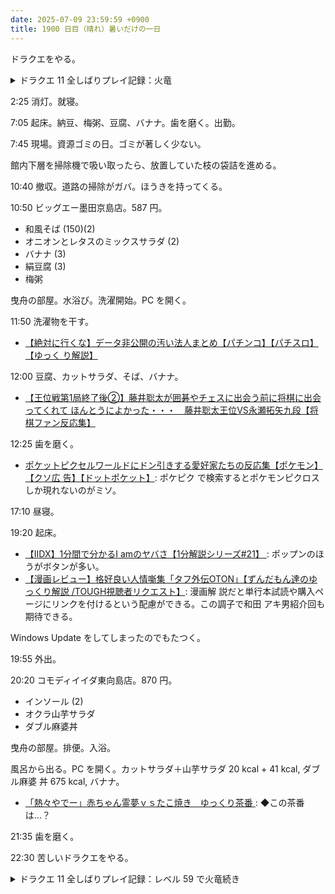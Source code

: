 ```yaml
---
date: 2025-07-09 23:59:59 +0900
title: 1900 日目（晴れ）暑いだけの一日
---
```


ドラクエをやる。

<details><summary>ドラクエ 11 全しばりプレイ記録：火竜</summary>
<p>シルビアの武器を女神のムチ＋３に替える。スキルも振り直す。</p>

<p>サマディーのおつかいを一件こなす。</p>

<p>天空の古戦場のオバケを見落としていたようで、会いに行く。</p>

<p>ドムドーラ。あくまのきし戦はあしばらいが効くのをわりとすぐに発見したので二戦目で勝利。</p>

<p>サマディーといえば本を探すおつかいがあったのを忘れていた。取りに戻る。
ドラクエ 9 の冒険の書が完成。買い物ができるのはいつだか知らない。</p>

<p>ホムラの里。火竜の話を進める。洞窟ではロウとセーニャのマヒャドがよく効く。
完全に忘れていたが、里中で火竜戦だった。洞窟で経験値稼ぎして MP がほとんど空。よく倒せた。</p>

<p>サマルトリアのようすを見る。</p>

<p>ロウの武器を賢者の杖に交換。作りたい武器は他にもある。</p>
</details>

2:25 消灯。就寝。

7:05 起床。納豆、梅粥、豆腐、バナナ。歯を磨く。出勤。

7:45 現場。資源ゴミの日。ゴミが著しく少ない。

館内下層を掃除機で吸い取ったら、放置していた枝の袋詰を進める。

10:40 撤収。道路の掃除がガバ。ほうきを持ってくる。

10:50 ビッグエー墨田京島店。587 円。

* 和風そば (150)(2)
* オニオンとレタスのミックスサラダ (2)
* バナナ (3)
* 絹豆腐 (3)
* 梅粥

曳舟の部屋。水浴び。洗濯開始。PC を開く。

11:50 洗濯物を干す。

* [【絶対に行くな】データ非公開の汚い法人まとめ【パチンコ】【パチスロ】【ゆっく
  り解説】](https://www.youtube.com/watch?v=VHWQtnuRNEE)

12:00 豆腐、カットサラダ、そば、バナナ。

* [【王位戦第1局終了後②】藤井聡太が囲碁やチェスに出会う前に将棋に出会ってくれて
  ほんとうによかった・・・　藤井聡太王位VS永瀬拓矢九段【将棋ファン反応集】
  ](https://www.youtube.com/watch?v=lelht21ntAk)

12:25 歯を磨く。

* [ポケットピクセルワールドにドン引きする愛好家たちの反応集【ポケモン】【クソ広
  告】【ドットポケット】](https://www.youtube.com/watch?v=fYDc8RMGV8A): ポケピク
  で検索するとポケモンピクロスしか現れないのがミソ。

17:10 昼寝。

19:20 起床。

* [【IIDX】1分間で分かるI amのヤバさ【1分解説シリーズ#21】
  ](https://www.youtube.com/watch?v=DiGAAMINOHw): ポップンのほうがボタンが多い。
* [【漫画レビュー】格好良い人情噺集「タフ外伝OTON」【ずんだもん達のゆっくり解説
  /TOUGH視聴者リクエスト】](https://www.youtube.com/watch?v=dGgIhji6mdo): 漫画解
  説だと単行本試読や購入ページにリンクを付けるという配慮ができる。この調子で和田
  アキ男紹介回も期待できる。

Windows Update をしてしまったのでもたつく。

19:55 外出。

20:20 コモディイイダ東向島店。870 円。

* インソール (2)
* オクラ山芋サラダ
* ダブル麻婆丼

曳舟の部屋。排便。入浴。

風呂から出る。PC を開く。カットサラダ＋山芋サラダ 20 kcal + 41 kcal, ダブル麻婆
丼 675 kcal, バナナ。

* [「熱々やでー」赤ちゃん霊夢ｖｓたこ焼き　ゆっくり茶番
  ](https://www.youtube.com/watch?v=pa2buz6s0m8): ◆この茶番は…？

21:35 歯を磨く。

22:30 苦しいドラクエをやる。

<details><summary>ドラクエ 11 全しばりプレイ記録：レベル 59 で火竜続き</summary>
<p>火竜の洞窟で宝箱を開けてキャンプに戻る。火竜のタクト＋２とマグマの杖＋２を準備。</p>

<p>人食い火竜本番。天馬の塔のペガサスよりも強いかもしれない。どちらを先に倒そうか。
とりあえずレベル上げをやろう。</p>

<p>メタルハンドを一気に狩って 173610 ポイントの経験値をゲッツ。この調子でキッチリ回せ。</p>
</details>
